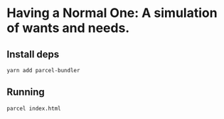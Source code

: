 
# Having a Normal One: A simulation of wants and needs.

## Install deps
`yarn add parcel-bundler`

## Running
`parcel index.html`
